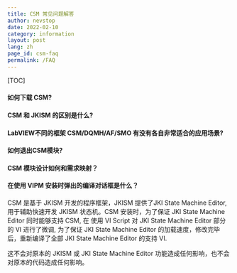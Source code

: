 ```yaml
---
title: CSM 常见问题解答
author: nevstop
date: 2022-02-10
category: information
layout: post
lang: zh
page_id: csm-faq
permalink: /FAQ
---
```


[TOC]

#### 如何下载 CSM?

#### CSM 和 JKISM 的区别是什么?

#### LabVIEW不同的框架 CSM/DQMH/AF/SMO 有没有各自非常适合的应用场景?

#### 如何退出CSM模块?

#### CSM 模块设计如何和需求映射？

#### 在使用 VIPM 安装时弹出的编译对话框是什么？

CSM 是基于 JKISM 开发的程序框架，JKISM 提供了JKI State Machine Editor, 用于辅助快速开发 JKISM 状态机。CSM 安装时，为了保证 JKI State Machine Editor 同时能够支持 CSM, 在 使用 VI Script 对 JKI State Machine Editor 部分的 VI 进行了微调, 为了保证 JKI State Machine Editor 的加载速度，修改完毕后，重新编译了全部 JKI State Machine Editor 的支持 VI.

这不会对原本的 JKISM 或 JKI State Machine Editor 功能造成任何影响，也不会对原本的代码造成任何影响。
